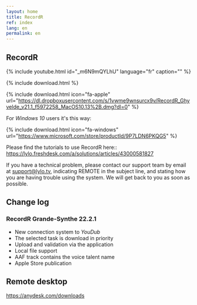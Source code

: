 ```yaml
---
layout: home
title: RecordR
ref: index
lang: en
permalink: en
---
```


## RecordR

{% include youtube.html
    id="_m6N9mQYLhU"
    language="fr"
    caption="" %}

{% include download.html %}


{% include download.html
    icon="fa-apple"
    url="https://dl.dropboxusercontent.com/s/1vwme9wnsurcx9v/RecordR_Ghyvelde_v21.1_f5972258_MacOS10.13%2B.dmg?dl=0"
%}

For *Windows 10* users it's this way:

{% include download.html
    icon="fa-windows"
    url="https://www.microsoft.com/store/productId/9P7LDN6PKQG5"
%}

Please find the tutorials to use RecordR here:: <https://lylo.freshdesk.com/a/solutions/articles/43000581827>

If you have a technical problem, please contact our support team by email at [support@lylo.tv](mailto:support@lylo.tv?subject=REMOTE), indicating REMOTE in the subject line, and stating how you are having trouble using the system. We will get back to you as soon as possible.

## Change log

### RecordR Grande-Synthe 22.2.1

- New connection system to _YouDub_
- The selected task is download in priority
- Upload and validation via the application
- Local file support
- AAF track contains the voice talent name
- Apple Store publication

<!--
## Change log:

### RecordR 20.6

- Better audio file naming
- Restore zoom in/out with key *I* and *O*

### RecordR 20.5

- Option to listen the original version during recording
- New *Talk* button to talk to the artistic director if one is affected to the recording task
- Progress indicator for the current character
- New script view with current character sentences highlighted in:
  - Orange if the sentence is not recorded yet
  - Green if the sentence is recorded
- New *Next* button to switch to next character sentence
- New *Help > Contact support...* menu item
- New shortcut:
  - *Space* for playing with original soundtrack
  - *R* for recording (instead of *Ctrl+R*)
  - *P* for playing the recorded sentence
  - *B / Left* to switch to previous character sentence
  - *N / Right* to switch to next character sentence
  - *Up* to switch to previous sentence in the script
  - *Down* to switch to next sentence in the script
  - *K* to switch to previous take
  - *J* to switch to next take
- Possibility to change the *RecordR* window size / full screen mode
- Various minor improvement and bug fix

## Joker

You can download the latest version for *MacOS 10.10+* here:

{% include download.html
    icon="fa-apple"
    os="macos"
    tool="joker"
%}

For *Windows* users it's this way:

{% include download.html
    icon="fa-windows"
    os="windows"
    tool="joker"
%}

-->

## Remote desktop

<https://anydesk.com/downloads>

